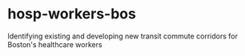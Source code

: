 # hosp-workers-bos
Identifying existing and developing new transit commute corridors for Boston's healthcare workers
